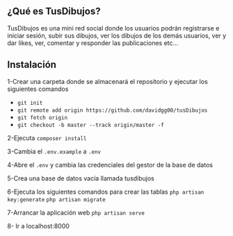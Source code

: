 
## ¿Qué es TusDibujos?
TusDibujos es una mini red social donde los usuarios podrán registrarse e iniciar sesión, subir sus dibujos, ver los dibujos de los demás usuarios, ver y dar likes, ver, comentar y responder las publicaciones etc...

## Instalación
1-Crear una carpeta donde se almacenará el repositorio y ejecutar los siguientes comandos
- ``git init``
- ``git remote add origin https://github.com/davidgg00/tusDibujos``
- ``git fetch origin``
- ``git checkout -b master --track origin/master -f``

2-Ejecuta ``composer install``

3-Cambia el ``.env.example`` a ``.env``

4-Abre el ``.env`` y cambia las credenciales del gestor de la base de datos

5-Crea una base de datos vacía llamada tusdibujos

6-Ejecuta los siguientes comandos para crear las tablas
``php artisan key:generate``
``php artisan migrate``

7-Arrancar la aplicación web ``php artisan serve``

8- Ir a localhost:8000
